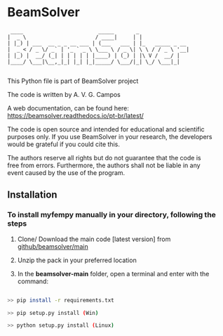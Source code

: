 # BeamSolver

```
 ____                        _____       _                
|  _ \                      / ____|     | |               
| |_) | ___  __ _ _ __ ___ | (___   ___ | |_   _____ _ __ 
|  _ < / _ \/ _` | '_ ` _ \ \___ \ / _ \| \ \ / / _ \ '__|
| |_) |  __/ (_| | | | | | |____) | (_) | |\ V /  __/ |   
|____/ \___|\__,_|_| |_| |_|_____/ \___/|_| \_/ \___|_|   
                                                                                    
```

This Python file is part of BeamSolver project                             
                                                                  
The code is written by A. V. G. Campos                                  
                                                                        
A web documentation, can be found here:                                                      
https://beamsolver.readthedocs.io/pt-br/latest/                                
                                                                        
The code is open source and intended for educational and scientific     
purposes only. If you use BeamSolver in your research, the developers      
would be grateful if you could cite this.                               
                                                                          
The authors reserve all rights but do not guarantee that the code is    
free from errors. Furthermore, the authors shall not be liable in any   
event caused by the use of the program.                                



## Installation

### To install myfempy manually in your directory, following the steps

1. Clone/ Download the main code [latest version] from [github/beamsolver/main](https://github.com/avgcampos/BeamSolver/releases)

2. Unzip the pack in your preferred location

3. In the **beamsolver-main** folder, open a terminal and enter with the command:

```bash

>> pip install -r requirements.txt

>> pip setup.py install (Win)

>> python setup.py install (Linux)

```
